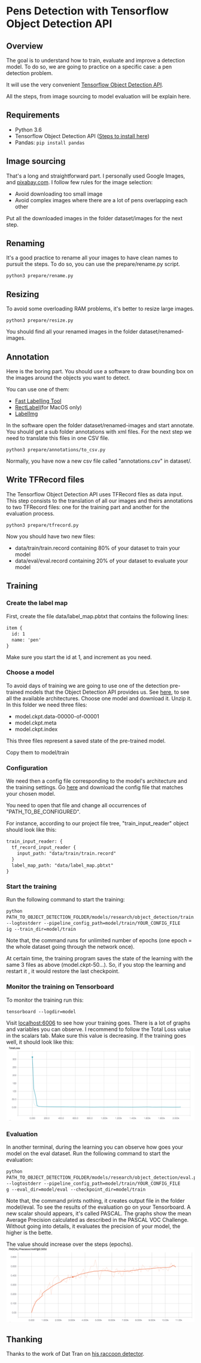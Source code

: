 # Pens Detection with Tensorflow Object Detection API

## Overview
The goal is to understand how to train, evaluate and improve a detection model.
To do so, we are going to practice on a specific case: a pen detection problem.

It will use the very convenient [Tensorflow Object Detection API](https://github.com/tensorflow/models/tree/master/research/object_detection).  

All the steps, from image sourcing to model evaluation will be explain here.


## Requirements

* Python 3.6
* Tensorflow Object Detection API ([Steps to install here](https://github.com/tensorflow/models/blob/master/research/object_detection/g3doc/installation.md))
* Pandas: `pip install pandas`


## Image sourcing
That's a long and straightforward part. I personally used Google Images, and [pixabay.com](http://pixabay.com).
I follow few rules for the image selection:
* Avoid downloading too small image
* Avoid complex images where there are a lot of pens overlapping each other

Put all the downloaded images in the folder dataset/images for the next step.

## Renaming
It's a good practice to rename all your images to have clean names to pursuit the steps.
To do so, you can use the prepare/rename.py script.

```
python3 prepare/rename.py
```

## Resizing

To avoid some overloading RAM problems, it's better to resize large images.

```
python3 prepare/resize.py
```

You should find all your renamed images in the folder dataset/renamed-images. 

## Annotation

Here is the boring part. 
You should use a software to draw bounding box on the images around the objects you want to detect.

You can use one of them:
* [Fast Labelling Tool](https://github.com/christopher5106/FastAnnotationTool)
* [RectLabel](https://rectlabel.com)(for MacOS only)
* [LabelImg](https://github.com/tzutalin/labelImg)

In the software open the folder dataset/renamed-images and start annotate.
You should get a sub folder annotations with xml files. For the next step we need to translate this files in one CSV file.

```
python3 prepare/annotations/to_csv.py
```

Normally, you have now a new csv file called "annotations.csv" in dataset/.

## Write TFRecord files

The Tensorflow Object Detection API uses TFRecord files as data input. 
This step consists to the translation of all our images and theirs annotations to two TFRecord files: one for the training part and another for the evaluation process.

```
python3 prepare/tfrecord.py
```

Now you should have two new files:
* data/train/train.record containing 80% of your dataset to train your model
* data/eval/eval.record containing 20% of your dataset to evaluate your model

## Training

### Create the label map

First, create the file data/label_map.pbtxt that contains the following lines:
```
item {
  id: 1
  name: 'pen'
}
``` 
Make sure you start the id at 1, and increment as you need.

### Choose a model

To avoid days of training we are going to use one of the detection pre-trained models that the Object Detection API provides us.
See [here](https://github.com/tensorflow/models/blob/master/research/object_detection/g3doc/detection_model_zoo.md), to see all the available architectures.
Choose one model and download it. Unzip it. In this folder we need three files:
* model.ckpt.data-00000-of-00001
* model.ckpt.meta
* model.ckpt.index

This three files represent a saved state of the pre-trained model. 

Copy them to model/train

### Configuration

We need then a config file corresponding to the model's architecture and the training settings. Go [here](https://github.com/tensorflow/models/tree/master/research/object_detection/samples/configs) and download the config file that matches your chosen model.

You need to open that file and change all occurrences of "PATH_TO_BE_CONFIGURED".

For instance, according to our project file tree, "train_input_reader" object should look like this:

```
train_input_reader: {
  tf_record_input_reader {
    input_path: "data/train/train.record"
  }
  label_map_path: "data/label_map.pbtxt"
}
``` 

### Start the training

Run the following command to start the training:
```
python PATH_TO_OBJECT_DETECTION_FOLDER/models/research/object_detection/train.py --logtostderr --pipeline_config_path=model/train/YOUR_CONFIG_FILE
ig --train_dir=model/train
```
Note that, the command runs for unlimited number of epochs (one epoch = the whole dataset going through the network once).

At certain time, the training program saves the state of the learning with the same 3 files as above (model.ckpt-50...). 
So, if you stop the learning and restart it , it would restore the last checkpoint.

### Monitor the training on Tensorboard

To monitor the training run this:
```
tensorboard --logdir=model
```

Visit [localhost:6006](http://localhost:6006) to see how your training goes. There is a lot of graphs and variables you can observe. I recommend to follow the Total Loss value in the scalars tab.
Make sure this value is decreasing. If the training goes well, it should look like this:
![alt text](example/TotalLoss.png)


### Evaluation

In another terminal, during the learning you can observe how goes your model on the eval dataset.
Run the following command to start the evaluation:
```
python PATH_TO_OBJECT_DETECTION_FOLDER/models/research/object_detection/eval.py --logtostderr --pipeline_config_path=model/train/YOUR_CONFIG_FILE
g --eval_dir=model/eval --checkpoint_dir=model/train
```
Note that, the command prints nothing, it creates output file in the folder model/eval. To see the results of the evaluation go on your Tensorboard. 
A new scalar should appears, it's called PASCAL. The graphs show the mean Average Precision calculated as described in the PASCAL VOC Challenge.
Without going into details, it evaluates the precision of your model, the higher is the bette.

The value should increase over the steps (epochs).
![alt text](example/PASCAL-mAP.png)


## Thanking

Thanks to the work of Dat Tran on [his raccoon detector](https://towardsdatascience.com/how-to-train-your-own-object-detector-with-tensorflows-object-detector-api-bec72ecfe1d9).



